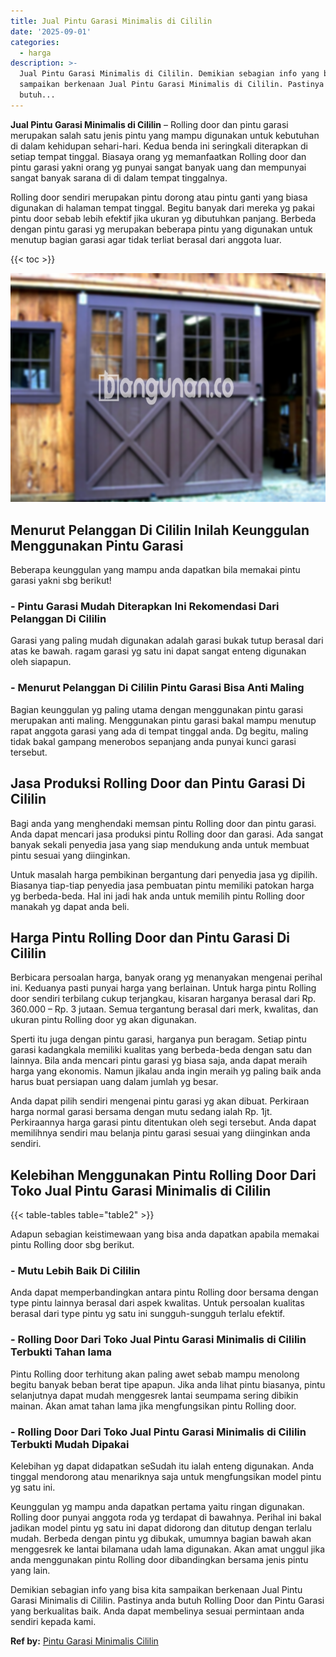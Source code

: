```yaml
---
title: Jual Pintu Garasi Minimalis di Cililin
date: '2025-09-01'
categories:
  - harga
description: >-
  Jual Pintu Garasi Minimalis di Cililin. Demikian sebagian info yang bisa kita
  sampaikan berkenaan Jual Pintu Garasi Minimalis di Cililin. Pastinya anda
  butuh...
---
```


**Jual Pintu Garasi Minimalis di Cililin** – Rolling door dan pintu garasi merupakan salah satu jenis pintu yang mampu digunakan untuk kebutuhan di dalam kehidupan sehari-hari. Kedua benda ini seringkali diterapkan di setiap tempat tinggal. Biasaya orang yg memanfaatkan Rolling door dan pintu garasi yakni orang yg punyai sangat banyak uang dan mempunyai sangat banyak sarana di di dalam tempat tinggalnya.

Rolling door sendiri merupakan pintu dorong atau pintu ganti yang biasa digunakan di halaman tempat tinggal. Begitu banyak dari mereka yg pakai pintu door sebab lebih efektif jika ukuran yg dibutuhkan panjang. Berbeda dengan pintu garasi yg merupakan beberapa pintu yang digunakan untuk menutup bagian garasi agar tidak terliat berasal dari anggota luar.

{{< toc >}}

![Jual Pintu Garasi Minimalis di Cililin](/images/pintu-garasi-03.png)

## Menurut Pelanggan Di Cililin Inilah Keunggulan Menggunakan Pintu Garasi

Beberapa keunggulan yang mampu anda dapatkan bila memakai pintu garasi yakni sbg berikut!

### \- Pintu Garasi Mudah Diterapkan Ini Rekomendasi Dari Pelanggan Di Cililin

Garasi yang paling mudah digunakan adalah garasi bukak tutup berasal dari atas ke bawah. ragam garasi yg satu ini dapat sangat enteng digunakan oleh siapapun.

### \- Menurut Pelanggan Di Cililin Pintu Garasi Bisa Anti Maling

Bagian keunggulan yg paling utama dengan menggunakan pintu garasi merupakan anti maling. Menggunakan pintu garasi bakal mampu menutup rapat anggota garasi yang ada di tempat tinggal anda. Dg begitu, maling tidak bakal gampang menerobos sepanjang anda punyai kunci garasi tersebut.

## Jasa Produksi Rolling Door dan Pintu Garasi Di Cililin

Bagi anda yang menghendaki memsan pintu Rolling door dan pintu garasi. Anda dapat mencari jasa produksi pintu Rolling door dan garasi. Ada sangat banyak sekali penyedia jasa yang siap mendukung anda untuk membuat pintu sesuai yang diinginkan.

Untuk masalah harga pembikinan bergantung dari penyedia jasa yg dipilih. Biasanya tiap-tiap penyedia jasa pembuatan pintu memiliki patokan harga yg berbeda-beda. Hal ini jadi hak anda untuk memilih pintu Rolling door manakah yg dapat anda beli.

## Harga Pintu Rolling Door dan Pintu Garasi Di Cililin

Berbicara persoalan harga, banyak orang yg menanyakan mengenai perihal ini. Keduanya pasti punyai harga yang berlainan. Untuk harga pintu Rolling door sendiri terbilang cukup terjangkau, kisaran harganya berasal dari Rp. 360.000 – Rp. 3 jutaan. Semua tergantung berasal dari merk, kwalitas, dan ukuran pintu Rolling door yg akan digunakan.

Sperti itu juga dengan pintu garasi, harganya pun beragam. Setiap pintu garasi kadangkala memiliki kualitas yang berbeda-beda dengan satu dan lainnya. Bila anda mencari pintu garasi yg biasa saja, anda dapat meraih harga yang ekonomis. Namun jikalau anda ingin meraih yg paling baik anda harus buat persiapan uang dalam jumlah yg besar.

Anda dapat pilih sendiri mengenai pintu garasi yg akan dibuat. Perkiraan harga normal garasi bersama dengan mutu sedang ialah Rp. 1jt. Perkiraannya harga garasi pintu ditentukan oleh segi tersebut. Anda dapat memilihnya sendiri mau belanja pintu garasi sesuai yang diinginkan anda sendiri.

## Kelebihan Menggunakan Pintu Rolling Door Dari Toko Jual Pintu Garasi Minimalis di Cililin

{{< table-tables table="table2" >}}

Adapun sebagian keistimewaan yang bisa anda dapatkan apabila memakai pintu Rolling door sbg berikut.

### \- Mutu Lebih Baik Di Cililin

Anda dapat memperbandingkan antara pintu Rolling door bersama dengan type pintu lainnya berasal dari aspek kwalitas. Untuk persoalan kualitas berasal dari type pintu yg satu ini sungguh-sungguh terlalu efektif.

### \- Rolling Door Dari Toko Jual Pintu Garasi Minimalis di Cililin Terbukti Tahan lama

Pintu Rolling door terhitung akan paling awet sebab mampu menolong begitu banyak beban berat tipe apapun. Jika anda lihat pintu biasanya, pintu selanjutnya dapat mudah menggesrek lantai seumpama sering dibikin mainan. Akan amat tahan lama jika mengfungsikan pintu Rolling door.

### \- Rolling Door Dari Toko Jual Pintu Garasi Minimalis di Cililin Terbukti Mudah Dipakai

Kelebihan yg dapat didapatkan seSudah itu ialah enteng digunakan. Anda tinggal mendorong atau menariknya saja untuk mengfungsikan model pintu yg satu ini.

Keunggulan yg mampu anda dapatkan pertama yaitu ringan digunakan. Rolling door punyai anggota roda yg terdapat di bawahnya. Perihal ini bakal jadikan model pintu yg satu ini dapat didorong dan ditutup dengan terlalu mudah. Berbeda dengan pintu yg dibukak, umumnya bagian bawah akan menggesrek ke lantai bilamana udah lama digunakan. Akan amat unggul jika anda menggunakan pintu Rolling door dibandingkan bersama jenis pintu yang lain.

Demikian sebagian info yang bisa kita sampaikan berkenaan Jual Pintu Garasi Minimalis di Cililin. Pastinya anda butuh Rolling Door dan Pintu Garasi yang berkualitas baik. Anda dapat membelinya sesuai permintaan anda sendiri kepada kami.

**Ref by:** [Pintu Garasi Minimalis Cililin](https://id.wikipedia.org/wiki/Pintu)
